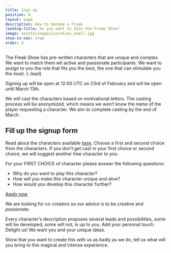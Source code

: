 ```yaml
---
title: Sign up
position: 8
layout: page
description: How to become a Freak
landing-title: So you want to Join the Freak Show?
image: assets/images/Location_small.jpg
show-in-nav: true
order: 5
---
```


The Freak Show has pre-written characters that are unique and complex. We want to match them wit active and passionate participants. We want to assign to you the role that fits you the best, the one that can stimulate you the most.
{:.lead}

Signing up will be open at 12:00 UTC on 23rd of February and will be open until March 13th.

We will cast the characters based on motivational letters. The casting process will be anonymized, which means we won’t know the name of the player requesting a character. We aim to complete casting by the end of March.

## Fill up the signup form

<div class="row">

<div class="6u 12u$(small)" markdown="1">

Read about the characters available <a href="/characters.html">here</a>. Choose a first and second choice from the characters. If you don’t get cast in your first choice or second choice, we will suggest another free character to you.

For your FIRST CHOICE of character please answer the following questions:

- Why do you want to play this character?
- How will you make this character unique and alive?
- How would you develop this character further?

<a href="https://goo.gl/forms/mObwTqPF1eoIPVs92" target="_blank" class="button primary next">Apply now</a>


</div>
<div class="6u 12u$(small)">
<div class="box"  markdown="1">

We are looking for co-creators so our advice is to be _creative_ and _passionate_.

Every character’s description proposes several leads and possibilities, some will be developed, some will not, is up to you.
Add your personal touch. Delight us! We want you and your unique ideas.

Show that you want to create this with us as badly as we do, tell us what will you bring to this magical and intense experience.

</div>
</div>
</div>
